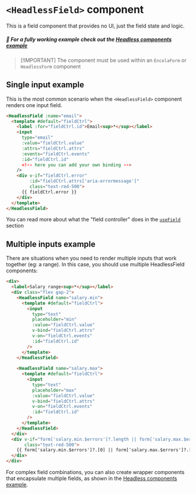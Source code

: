 # `<HeadlessField>` component

<!-- 
This page should provide:
1. Overview of useField composable and HeadlessField component
2. API reference for returned properties and methods
3. Basic implementation examples for different input types
4. Field state management
5. Handling field-level validation
6. Integration with parent form
7. Common patterns and best practices
8. Advanced usage examples
-->

<TabNav :items="[
{ label: 'Usage', link: '/headless/field' },
{ label: 'API', link: '/headless/field_api' },
]" />

This is a field component that provides no UI, just the field state and logic.

##### :notebook_with_decorative_cover: For a fully working example check out the [Headless components example](/examples/headless-components)

> [!IMPORTANT] The component must be used within an `EncolaForm` or `HeadlessForm` component

## Single input example

This is the most common scenario when the `<HeadlessField>` component renders one input field. 

```html
<HeadlessField :name="email">
  <template #default="fieldCtrl">
    <label :for="fieldCtrl.id">Email<sup>*</sup></label>
    <input
      type="email"
      :value="fieldCtrl.value"
      :attrs="fieldCtrl.attrs"
      :events="fieldCtrl.events"
      :id="fieldCtrl.id"
      <!-- here you can add your own binding -->
    />
    <div v-if="fieldCtrl.error"
         :id="fieldCtrl.attrs['aria-errormessage']"
         class="text-red-500">
      {{ fieldCtrl.error }}
    </div>
  </template>
</HeadlessField>
```

You can read more about what the "field controller" does in the [`useField`](/advanced/usefield)  section

## Multiple inputs example

There are situations when you need to render multiple inputs that work together (eg: a range). In this case, you should use multiple HeadlessField components:

```html
<div>
  <label>Salary range<sup>*</sup></label>
  <div class="flex gap-2">
    <HeadlessField name="salary.min">
      <template #default="fieldCtrl">
        <input
          type="text"
          placeholder="min"
          :value="fieldCtrl.value"
          v-bind="fieldCtrl.attrs"
          v-on="fieldCtrl.events"
          :id="fieldCtrl.id"
        />
      </template>
    </HeadlessField>
    
    <HeadlessField name="salary.max">
      <template #default="fieldCtrl">
        <input
          type="text"
          placeholder="max"
          :value="fieldCtrl.value"
          v-bind="fieldCtrl.attrs"
          v-on="fieldCtrl.events"
          :id="fieldCtrl.id"
        />
      </template>
    </HeadlessField>
  </div>
  <div v-if="form['salary.min.$errors']?.length || form['salary.max.$errors']?.length"
       class="text-red-500">
    {{ form['salary.min.$errors']?.[0] || form['salary.max.$errors']?.[0] }}
  </div>
</div>
```

For complex field combinations, you can also create wrapper components that encapsulate multiple fields, as shown in the [Headless components example](/examples/headless-components).
